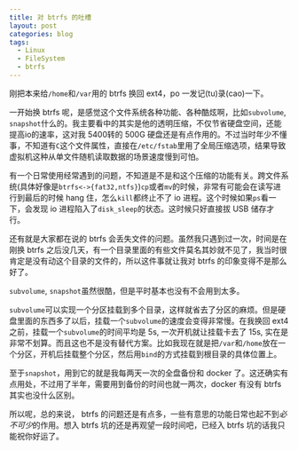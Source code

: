 ```yaml
---
title: 对 btrfs 的吐槽
layout: post
categories: blog
tags:
  - Linux
  - FileSystem
  - btrfs
---
```


刚把本来给`/home`和`/var`用的 btrfs 换回 ext4，po 一发记(tu)录(cao)一下。

一开始换 btrfs 呢，是感觉这个文件系统各种功能、各种酷炫啊，比如`subvolume`, `snapshot`什么的。我主要看中的其实是他的透明压缩，不仅节省硬盘空间，还能提高io的速率，这对我 5400转的 500G 硬盘还是有点作用的。不过当时年少不懂事，不知道有`C`这个文件属性，直接在`/etc/fstab`里用了全局压缩选项，结果导致虚拟机这种从单文件随机读取数据的场景速度慢到可怕。

有一个日常使用经常遇到的问题，不知道是不是和这个压缩的功能有关。跨文件系统(具体好像是`btrfs<->{fat32,ntfs}`)`cp`或者`mv`的时候，非常有可能会在读写进行到最后的时候 hang 住，怎么`kill`都终止不了 io 进程。这个时候如果`ps`看一下，会发现 io 进程陷入了`disk_sleep`的状态。这时候只好直接拔 USB 储存才行。

还有就是大家都在说的 btrfs 会丢失文件的问题。虽然我只遇到过一次，时间是在刚换 btrfs 之后没几天，有一个目录里面的有些文件莫名其妙就不见了，我当时很肯定是没有动这个目录的文件的，所以这件事就让我对 btrfs 的印象变得不是那么好了。

`subvolume`, `snapshot`虽然很酷，但是平时基本也没有不会用到太多。

`subvolume`可以实现一个分区挂载到多个目录，这样就省去了分区的麻烦。但是硬盘里面的东西多了以后，挂载一个`subvolume`的速度会变得非常慢。在我换回 ext4 之前，挂载一个`subvolume`的时间平均是 5s, 一次开机就让挂载卡去了 15s, 实在是非常不划算。而且这也不是没有替代方案。比如我现在就是把`/var`和`/home`放在一个分区，开机后挂载整个分区，然后用`bind`的方式挂载到根目录的具体位置上。

至于`snapshot`，用到它的就是我每两天一次的全盘备份和 docker 了。这还确实有点用处，不过用了半年，需要用到备份的时间也就一两次，docker 有没有 btrfs 其实也没什么区别。

所以呢，总的来说， btrfs 的问题还是有点多，一些有意思的功能日常也起不到*必不可少*的作用。想入 btrfs 坑的还是再观望一段时间吧，已经入 btrfs 坑的话我只能祝你好运了。

